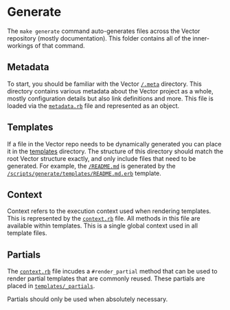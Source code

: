 # Generate

The `make generate` command auto-generates files across the Vector repository
(mostly documentation). This folder contains all of the inner-workings of that
command.

## Metadata

To start, you should be familiar with the Vector [`/.meta`](/.meta) directory.
This directory contains various metadata about the Vector project as a whole,
mostly configuration details but also link definitions and more. This file is
loaded via the [`metadata.rb`](metadata.rb) file and represented as an object.

## Templates

If a file in the Vector repo needs to be dynamically generated you can place
it in the [templates](templates) directory. The structure of this directory
should match the root Vector structure exactly, and only include files that
need to be generated. For example, the [`/README.md`](/README.md) is generated
by the [`/scripts/generate/templates/README.md.erb`](/scripts/generate/templates/README.md.erb)
template.

## Context

Context refers to the execution context used when rendering templates. This
is represented by the [`context.rb`](context.rb) file. All methods in this
file are available within templates. This is a single global context used in
all template files.

## Partials

The [`context.rb`](context.rb) file incudes a `#render_partial` method that can
be used to render partial templates that are commonly reused. These partials are
placed in [`templates/_partials`](templates/partials).

Partials should only be used when absolutely necessary.